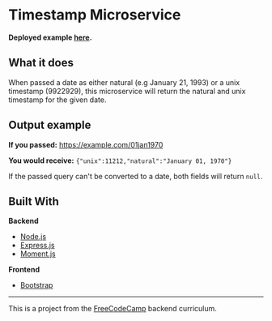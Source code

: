 # Timestamp Microservice
**Deployed example [here](https://amoretimestamp.fly.dev/).**
## What it does
When passed a date as either natural (e.g January 21, 1993) or a unix timestamp (9922929), this microservice will return the natural and unix timestamp for the given date.

## Output example

**If you passed:** https://example.com/01jan1970

**You would receive:** `{"unix":11212,"natural":"January 01, 1970"}`

If the passed query can't be converted to a date, both fields will return `null`.

## Built With

**Backend**
* [Node.js](https://nodejs.org/en/)
* [Express.js](http://expressjs.com/)
* [Moment.js](https://momentjs.com/)

**Frontend**
* [Bootstrap](https://getbootstrap.com/)


----

This is a project from the [FreeCodeCamp](https://www.freecodecamp.org) backend curriculum. 

